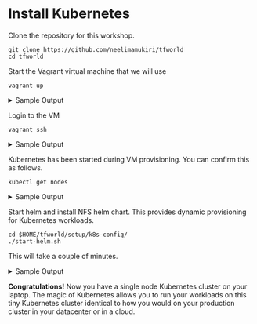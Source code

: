 # Install Kubernetes

Clone the repository for this workshop.
```console
git clone https://github.com/neelimamukiri/tfworld
cd tfworld
```

Start the Vagrant virtual machine that we will use 
```console
vagrant up
```
<details>
<summary>
 Sample Output
 </summary>
vagrant up
Bringing machine 'default' up with 'virtualbox' provider...
==> default: Importing base box 'minikatib/tfworld'...
==> default: Matching MAC address for NAT networking...
==> default: Checking if box 'minikatib/tfworld' version '0.2.0' is up to date...
==> default: Setting the name of the VM: tfworld_default_1571554286050_26802
==> default: Fixed port collision for 22 => 2222. Now on port 2200.
==> default: Clearing any previously set network interfaces...
==> default: Preparing network interfaces based on configuration...
    default: Adapter 1: nat
==> default: Forwarding ports...
    default: 31230 (guest) => 31230 (host) (adapter 1)
    default: 22 (guest) => 2200 (host) (adapter 1)
==> default: Running 'pre-boot' VM customizations...
==> default: Booting VM...
==> default: Waiting for machine to boot. This may take a few minutes...
    default: SSH address: 127.0.0.1:2200
    default: SSH username: vagrant
    default: SSH auth method: private key
==> default: Machine booted and ready!
==> default: Checking for guest additions in VM...
==> default: Mounting shared folders...
    default: /vagrant => /Users/neelimam/minikatib/t3/tfworld
==> default: Running provisioner: shell...
    default: Running: inline script
    default: [init] Using Kubernetes version: v1.14.8
    default: [preflight] Running pre-flight checks
    default: 	[WARNING Service-Docker]: docker service is not enabled, please run 'systemctl enable docker.service'
    default: 	[WARNING IsDockerSystemdCheck]: detected "cgroupfs" as the Docker cgroup driver. The recommended driver is "systemd". Please follow the guide at https://kubernetes.io/docs/setup/cri/
    default: [preflight] Pulling images required for setting up a Kubernetes cluster
    default: [preflight] This might take a minute or two, depending on the speed of your internet connection
    default: [preflight] You can also perform this action in beforehand using 'kubeadm config images pull'
    default: [kubelet-start] Writing kubelet environment file with flags to file "/var/lib/kubelet/kubeadm-flags.env"
    default: [kubelet-start] Writing kubelet configuration to file "/var/lib/kubelet/config.yaml"
    default: [kubelet-start] Activating the kubelet service
    default: [certs] Using certificateDir folder "/etc/kubernetes/pki"
    default: [certs] Generating "ca" certificate and key
    default: [certs] Generating "apiserver" certificate and key
    default: [certs] apiserver serving cert is signed for DNS names [katib kubernetes kubernetes.default kubernetes.default.svc kubernetes.default.svc.cluster.local] and IPs [10.96.0.1 10.0.2.15]
    default: [certs] Generating "apiserver-kubelet-client" certificate and key
    default: [certs] Generating "front-proxy-ca" certificate and key
    default: [certs] Generating "front-proxy-client" certificate and key
    default: [certs] Generating "etcd/ca" certificate and key
    default: [certs] Generating "etcd/server" certificate and key
    default: [certs] etcd/server serving cert is signed for DNS names [katib localhost] and IPs [10.0.2.15 127.0.0.1 ::1]
    default: [certs] Generating "etcd/peer" certificate and key
    default: [certs] etcd/peer serving cert is signed for DNS names [katib localhost] and IPs [10.0.2.15 127.0.0.1 ::1]
    default: [certs] Generating "etcd/healthcheck-client" certificate and key
    default: [certs] Generating "apiserver-etcd-client" certificate and key
    default: [certs] Generating "sa" key and public key
    default: [kubeconfig] Using kubeconfig folder "/etc/kubernetes"
    default: [kubeconfig] Writing "admin.conf" kubeconfig file
    default: [kubeconfig] Writing "kubelet.conf" kubeconfig file
    default: [kubeconfig] Writing "controller-manager.conf" kubeconfig file
    default: [kubeconfig] Writing "scheduler.conf" kubeconfig file
    default: [control-plane] Using manifest folder "/etc/kubernetes/manifests"
    default: [control-plane] Creating static Pod manifest for "kube-apiserver"
    default: [control-plane] Creating static Pod manifest for "kube-controller-manager"
    default: [control-plane] Creating static Pod manifest for "kube-scheduler"
    default: [etcd] Creating static Pod manifest for local etcd in "/etc/kubernetes/manifests"
    default: [wait-control-plane] Waiting for the kubelet to boot up the control plane as static Pods from directory "/etc/kubernetes/manifests". This can take up to 4m0s
    default: [apiclient] All control plane components are healthy after 36.003972 seconds
    default: [upload-config] storing the configuration used in ConfigMap "kubeadm-config" in the "kube-system" Namespace
    default: [kubelet] Creating a ConfigMap "kubelet-config-1.14" in namespace kube-system with the configuration for the kubelets in the cluster
    default: [upload-certs] Skipping phase. Please see --experimental-upload-certs
    default: [mark-control-plane] Marking the node katib as control-plane by adding the label "node-role.kubernetes.io/master=''"
    default: [mark-control-plane] Marking the node katib as control-plane by adding the taints [node-role.kubernetes.io/master:NoSchedule]
    default: [bootstrap-token] Using token: 6cvjk2.7kwbwb0oedxmmxnf
    default: [bootstrap-token] Configuring bootstrap tokens, cluster-info ConfigMap, RBAC Roles
    default: [bootstrap-token] configured RBAC rules to allow Node Bootstrap tokens to post CSRs in order for nodes to get long term certificate credentials
    default: [bootstrap-token] configured RBAC rules to allow the csrapprover controller automatically approve CSRs from a Node Bootstrap Token
    default: [bootstrap-token] configured RBAC rules to allow certificate rotation for all node client certificates in the cluster
    default: [bootstrap-token] creating the "cluster-info" ConfigMap in the "kube-public" namespace
    default: [addons] Applied essential addon: CoreDNS
    default: [addons] Applied essential addon: kube-proxy
    default:
    default: Your Kubernetes control-plane has initialized successfully!
    default:
    default: To start using your cluster, you need to run the following as a regular user:
    default:
    default:   mkdir -p $HOME/.kube
    default:   sudo cp -i /etc/kubernetes/admin.conf $HOME/.kube/config
    default:   sudo chown $(id -u):$(id -g) $HOME/.kube/config
    default:
    default: You should now deploy a pod network to the cluster.
    default: Run "kubectl apply -f [podnetwork].yaml" with one of the options listed at:
    default:   https://kubernetes.io/docs/concepts/cluster-administration/addons/
    default:
    default: Then you can join any number of worker nodes by running the following on each as root:
    default:
    default: kubeadm join 10.0.2.15:6443 --token 6cvjk2.7kwbwb0oedxmmxnf \
    default:     --discovery-token-ca-cert-hash sha256:081c1fe5d9e42a8d2c85ffc7465a3b606d8ae90e7511861cb7eeba3397a7e3f5
    default: node/katib untainted
    default: configmap/kube-router-cfg created
    default: daemonset.apps/kube-router created
    default: serviceaccount/kube-router created
    default: clusterrole.rbac.authorization.k8s.io/kube-router created
    default: clusterrolebinding.rbac.authorization.k8s.io/kube-router created
    default: persistentvolume/data-kf-nfs-server-provisioner-0 created
</details>

Login to the VM
```
vagrant ssh
 ```
<details>
<summary>
 Sample Output
 </summary>
Welcome to Ubuntu 18.04.2 LTS (GNU/Linux 4.15.0-51-generic x86_64)

 * Documentation:  https://help.ubuntu.com
 * Management:     https://landscape.canonical.com
 * Support:        https://ubuntu.com/advantage

  System information as of Sun Oct 20 06:53:33 UTC 2019

  System load:  0.87               Users logged in:            0
  Usage of /:   18.6% of 61.80GB   IP address for eth0:        10.0.2.15
  Memory usage: 14%                IP address for docker0:     172.17.0.1
  Swap usage:   0%                 IP address for kube-bridge: 192.168.0.1
  Processes:    160

 * Kata Containers are now fully integrated in Charmed Kubernetes 1.16!
   Yes, charms take the Krazy out of K8s Kata Kluster Konstruction.

     https://ubuntu.com/kubernetes/docs/release-notes

111 packages can be updated.
60 updates are security updates.


Last login: Sun Oct 20 03:54:17 2019 from 10.0.2.2
</details>

Kubernetes has been started during VM provisioning. You can confirm this as follows.
```console
kubectl get nodes
```
<details>
<summary>
 Sample Output
 </summary>
 NAME    STATUS   ROLES    AGE     VERSION
katib   Ready    master   2m15s   v1.14.8
</details>

Start helm and install NFS helm chart. This provides dynamic provisioning for Kubernetes workloads.

```
cd $HOME/tfworld/setup/k8s-config/
./start-helm.sh
 ```
 This will take a couple of minutes.
<details>
<summary>
 Sample Output
 </summary>
serviceaccount/tiller created
clusterrolebinding.rbac.authorization.k8s.io/tiller created
Creating /home/vagrant/.helm
Creating /home/vagrant/.helm/repository
Creating /home/vagrant/.helm/repository/cache
Creating /home/vagrant/.helm/repository/local
Creating /home/vagrant/.helm/plugins
Creating /home/vagrant/.helm/starters
Creating /home/vagrant/.helm/cache/archive
Creating /home/vagrant/.helm/repository/repositories.yaml
Adding stable repo with URL: https://kubernetes-charts.storage.googleapis.com
Adding local repo with URL: http://127.0.0.1:8879/charts
$HELM_HOME has been configured at /home/vagrant/.helm.

Tiller (the Helm server-side component) has been installed into your Kubernetes Cluster.

Please note: by default, Tiller is deployed with an insecure 'allow unauthenticated users' policy.
To prevent this, run `helm init` with the --tiller-tls-verify flag.
For more information on securing your installation see: https://docs.helm.sh/using_helm/#securing-your-helm-installation
Hang tight while we grab the latest from your chart repositories...
...Skip local chart repository
...Successfully got an update from the "stable" chart repository
Update Complete.
NAME:   kf
LAST DEPLOYED: Sun Oct 20 06:56:39 2019
NAMESPACE: kube-system
STATUS: DEPLOYED

RESOURCES:
==> v1/ClusterRole
NAME                       AGE
kf-nfs-server-provisioner  1s

==> v1/ClusterRoleBinding
NAME                       AGE
kf-nfs-server-provisioner  1s

==> v1/Pod(related)
NAME                         READY  STATUS   RESTARTS  AGE
kf-nfs-server-provisioner-0  0/1    Pending  0         1s

==> v1/Service
NAME                       TYPE       CLUSTER-IP     EXTERNAL-IP  PORT(S)                                 AGE
kf-nfs-server-provisioner  ClusterIP  10.100.45.158  <none>       2049/TCP,20048/TCP,51413/TCP,51413/UDP  1s

==> v1/ServiceAccount
NAME                       SECRETS  AGE
kf-nfs-server-provisioner  1        1s

==> v1/StorageClass
NAME  PROVISIONER                              AGE
nfs   cluster.local/kf-nfs-server-provisioner  1s

==> v1beta2/StatefulSet
NAME                       READY  AGE
kf-nfs-server-provisioner  0/1    1s


NOTES:
The NFS Provisioner service has now been installed.

A storage class named 'nfs' has now been created
and is available to provision dynamic volumes.

You can use this storageclass by creating a `PersistentVolumeClaim` with the
correct storageClassName attribute. For example:

    ---
    kind: PersistentVolumeClaim
    apiVersion: v1
    metadata:
      name: test-dynamic-volume-claim
    spec:
      storageClassName: "nfs"
      accessModes:
        - ReadWriteOnce
      resources:
        requests:
          storage: 100Mi

</details>

**Congratulations!** Now you have a single node Kubernetes cluster on your laptop. The magic of Kubernetes allows you to run your workloads on this tiny Kubernetes cluster identical to how you would on your production cluster in your datacenter or in a cloud.
